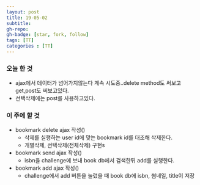 ```yaml
---
layout: post
title: 19-05-02
subtitle: 
gh-repo: 
gh-badge: [star, fork, follow]
tags: [TT]
categories : [TT]
---
```



### 오늘 한 것 
- ajax에서 데이터가 넘어가지않는다 계속 시도중..delete method도 써보고 get,post도 써보고있다.
- 선택삭제에는 post를 사용하고있다.

### 이 주에 할 것

- bookmark delete ajax 작성()
    - 삭제를 실행하는 user id에 맞는 bookmark id를 대조해 삭제한다.
    - 개별삭제, 선택삭제(전체삭제) 구현s
- bookmark send ajax 작성()
    - isbn을 challenge에 보내 book db에서 검색한뒤 add를 실행한다.
- bookmark add ajax 작성()
    - challenge에서 add 버튼을 눌렀을 때 book db에 isbn, 썸네일, title이 저장
